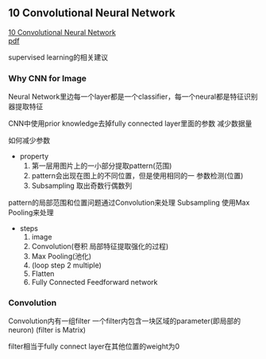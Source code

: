 ## 10 Convolutional Neural Network
[10 Convolutional Neural Network](https://www.youtube.com/watch?v=FrKWiRv254g&list=PLJV_el3uVTsPy9oCRY30oBPNLCo89yu49&index=19)  
[pdf](http://speech.ee.ntu.edu.tw/~tlkagk/courses/ML_2017/Lecture/CNN.pdf)


supervised learning的相关建议

### Why CNN for Image
Neural Network里边每一个layer都是一个classifier，每一个neural都是特征识别器提取特征

CNN中使用prior knowledge去掉fully connected layer里面的参数 减少数据量

如何减少参数  
- property
    1. 第一层用图片上的一小部分提取pattern(范围)
    2. pattern会出现在图上的不同位置，但是使用相同的一  参数检测(位置)
    3. Subsampling 取出奇数行偶数列

pattern的局部范围和位置问题通过Convolution来处理
Subsampling 使用Max Pooling来处理

- steps
    1. image
    2. Convolution(卷积 局部特征提取强化的过程)
    3. Max Pooling(池化)
    4. (loop step 2 multiple)
    5. Flatten
    6. Fully Connected Feedforward network

### Convolution
Convolution内有一组filter 一个filter内包含一块区域的parameter(即局部的neuron) (filter is Matrix)  


filter相当于fully connect layer在其他位置的weight为0